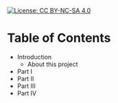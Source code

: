 [![License: CC BY-NC-SA 4.0](https://img.shields.io/badge/License-CC%20BY--NC--SA%204.0-blue.svg)](LICENSE)

# Table of Contents
* Introduction
  * About this project
* Part I
* Part II
* Part III
* Part IV